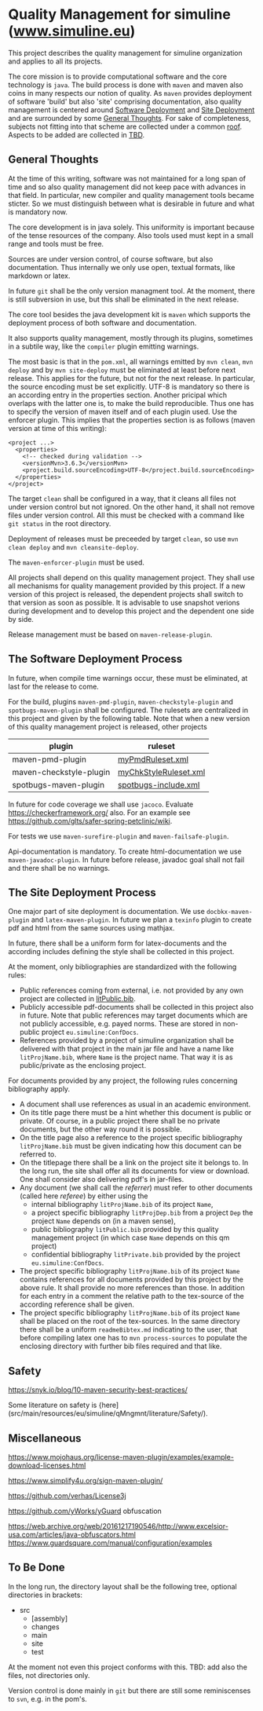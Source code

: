 # Quality Management for simuline (www.simuline.eu)

This project describes the quality management for simuline organization
and applies to all its projects.

The core mission is to provide computational software
and the core technology is `java`.
The build process is done with `maven` and maven also coins in many respects
our notion of quality.
As `maven` provides deployment of software 'build' but also 'site'
comprising documentation,
also quality management is centered
around [Software Deployment](#ssSoftwareDep) and
[Site Deployment](#ssSiteDep) and are surrounded
by some [General Thoughts](#ssGen).
For sake of completeness,
subjects not fitting into that scheme are collected
under a common [roof](#ssMisc).
Aspects to be added are collected in [TBD](#ssTBD). 


## General Thoughts <a id='ssGen'/>

At the time of this writing,
software was not maintained for a long span of time
and so also quality management did not keep pace with advances in that field.
In particular, new compiler and quality management tools became sticter.
So we must distinguish between what is desirable in future
and what is mandatory now.

The core development is in java solely.
This uniformity is important because of the tense resources of the company.
Also tools used must kept in a small range and tools must be free.


Sources are under version control, of course software,
but also documentation.
Thus internally we only use open, textual formats, like markdown or latex.

In future `git` shall be the only version managment tool.
At the moment, there is still subversion in use,
but this shall be eliminated in the next release. 

The core tool besides the java development kit is `maven`
which supports the deployment process of both software and documentation.

It also supports quality management, mostly through its plugins,
sometimes in a subtile way,
like the `compiler` plugin emitting warnings.

The most basic is that in the `pom.xml`, all warnings
emitted by `mvn clean`,
`mvn deploy`  and by `mvn site-deploy` must be eliminated
at least before next release.
This applies for the future, but not for the next release.
In particular, the source encoding must be set explicitly.
UTF-8 is mandatory so there is an according entry in the properties section.
Another pricipal which overlaps with the latter one is,
to make the build reproducible.
Thus one has to specify the version of maven itself and of each plugin used.
Use the enforcer plugin.
This implies that the properties section is as follows (maven version at time of this writing): 

```
<project ...>
  <properties>
    <!-- checked during validation -->
    <versionMvn>3.6.3</versionMvn>
    <project.build.sourceEncoding>UTF-8</project.build.sourceEncoding>
  </properties>
</project>
```

The target `clean` shall be configured in a way,
that it cleans all files not under version control but not ignored.
On the other hand, it shall not remove files under version control.
All this must be checked with a command like `git status` in the root directory. 

Deployment of releases must be preceeded by target `clean`,
so use `mvn clean deploy` and `mvn cleansite-deploy`.

The `maven-enforcer-plugin` must be used.

All projects shall depend on this quality management project.
They shall use all mechanisms for quality management
provided by this project.
If a new version of this project is released,
the dependent projects shall switch to that version as soon as possible.
It is advisable to use snapshot verions during development
and to develop this project and the dependent one side by side.

Release management must be based on `maven-release-plugin`. 


## The Software Deployment Process <a id='ssSoftwareDep'/>

In future, when compile time warnings occur, these must be eliminated,
at last for the release to come.

For the build, plugins `maven-pmd-plugin`, `maven-checkstyle-plugin` and
`spotbugs-maven-plugin`
shall be configured.
The rulesets are centralized in this project
and given by the following table.
Note that when a new version of this quality management project is released,
other projects 

| plugin                  | ruleset |
| ----------------------- | ------- |
|        maven-pmd-plugin | [myPmdRuleset.xml](./src/main/resources/eu/simuline/qMngmnt/pmd/myPmdRuleset.xml) |
| maven-checkstyle-plugin | [myChkStyleRuleset.xml](./src/main/resources/eu/simuline/qMngmnt/checkstyle/myChkStyleRuleset.xml) |
|   spotbugs-maven-plugin | [spotbugs-include.xml](./src/main/resources/eu/simuline/qMngmnt/spotbugs/spotbugs-include.xml) |

In future for code coverage we shall use `jacoco`.
Evaluate https://checkerframework.org/ also.
For an example see https://github.com/glts/safer-spring-petclinic/wiki. 

For tests we use `maven-surefire-plugin` and `maven-failsafe-plugin`.


Api-documentation is mandatory.
To create html-documentation we use `maven-javadoc-plugin`.
In future before release, javadoc goal shall not fail and there shall be no warnings. 

## The Site Deployment Process<a id='ssSiteDep'/>

One major part of site deployment is documentation.
We use `docbkx-maven-plugin` and `latex-maven-plugin`.
In future we plan a `texinfo` plugin to create pdf and html from the same sources using mathjax.

In future, there shall be a uniform form for latex-documents
and the according includes defining the style shall be collected in this project.

At the moment, only bibliographies are standardized with the following rules:
- Public references coming from external, i.e. not provided by any own project
  are collected in [litPublic.bib](src/main/resources/eu/simuline/qMngmnt/latex/litPublic.bib).
- Publicly accessible pdf-documents shall be collected in this project also in future.
  Note that public references may target documents which are not publicly accessible,
  e.g. payed norms.
  These are stored in non-public project `eu.simuline:ConfDocs`.
- References provided by a project of simuline organization shall be delivered with that project
  in the main jar file and have a name like `litProjName.bib`, where `Name` is the project name.
  That way it is as public/private as the enclosing project.

For documents provided by any project,
the following rules concerning bibliography apply.
- A document shall use references as usual in an academic environment.
- On its title page there must be a hint whether this document is public or private.
  Of course, in a public project there shall be no private documents,
  but the other way round it is possible.
- On the title page also a reference to the project specific bibliography `litProjName.bib` must be given
  indicating how this document can be referred to.
- On the titlepage there shall be a link on the project site it belongs to.
  In the long run, the site shall offer all its documents for view or download.
  One shall consider also delivering pdf's in jar-files. 
- Any document (we shall call the *referrer*) must refer to other documents (called here *referee*)
  by either using the
  - internal bibliography `litProjName.bib` of its project `Name`,
  - a project specific bibliography `litProjDep.bib`
    from a project `Dep` the project `Name` depends on (in a maven sense),
  - public bibliography `litPublic.bib` provided by this quality management project
    (in which case `Name` depends on this qm project)
  - confidential bibliography `litPrivate.bib` provided by the project `eu.simuline:ConfDocs`.
- The project specific bibliography `litProjName.bib` of its project `Name`
  contains references for all documents provided by this project by the above rule.
  It shall provide no more references than those.
  In addition for each entry in a comment the relative path to the tex-source
  of the according reference shall be given.
- The project specific bibliography `litProjName.bib` of its project `Name`
  shall be placed on the root of the tex-sources.
  In the same directory there shall be a uniform `readmeBibtex.md` 
  indicating to the user, that before compiling latex one has to `mvn process-sources`
  to populate the enclosing directory with further bib files required
  and that like.

## Safety <a id='ssSafety'/>

https://snyk.io/blog/10-maven-security-best-practices/

Some literature on safety is {here](src/main/resources/eu/simuline/qMngmnt/literature/Safety/).

## Miscellaneous <a id='ssMisc'/>

https://www.mojohaus.org/license-maven-plugin/examples/example-download-licenses.html

https://www.simplify4u.org/sign-maven-plugin/


https://github.com/verhas/License3j

https://github.com/yWorks/yGuard obfuscation

https://web.archive.org/web/20161217190546/http://www.excelsior-usa.com/articles/java-obfuscators.html
https://www.guardsquare.com/manual/configuration/examples

## To Be Done <a id='ssTBD'/>

In the long run, the directory layout shall be the following tree, optional directories in brackets:

- src
  - [assembly]
  - changes
  - main
  - site
  - test

At the moment not even this project conforms with this.
TBD: add also the files, not directories only.

Version control is done mainly in `git` but there are still some reminiscenses to `svn`,
e.g. in the pom's.